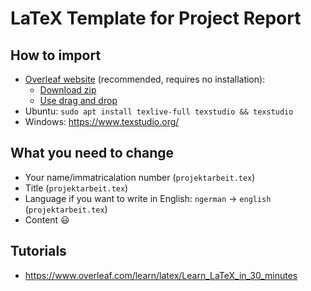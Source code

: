 # LaTeX Template for Project Report

## How to import

- [Overleaf website](https://www.overleaf.com/) (recommended, requires no installation): 
    - [Download zip](https://github.com/mt2-erlangen/latex-template/archive/master.zip)
    - [Use drag and drop](https://www.overleaf.com/learn/how-to/I_have_created_a_LaTeX_document_elsewhere%E2%80%94can_I_import_it_into_Overleaf%3F)
- Ubuntu: `sudo apt install texlive-full texstudio && texstudio`
- Windows: https://www.texstudio.org/

## What you need to change

- Your name/immatricalation number (`projektarbeit.tex`)
- Title (`projektarbeit.tex`)
- Language if you want to write in English: `ngerman` -> `english` (`projektarbeit.tex`)
- Content :smiley:

## Tutorials

 - https://www.overleaf.com/learn/latex/Learn_LaTeX_in_30_minutes
